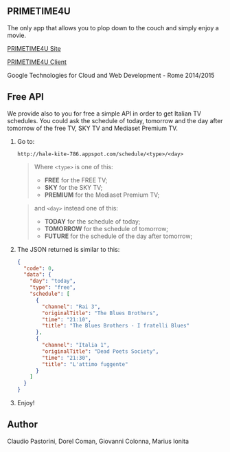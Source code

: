## PRIMETIME4U

The only app that allows you to plop down to the couch and simply enjoy a movie.

[PRIMETIME4U Site](http://hale-kite-786.appspot.com/)

[PRIMETIME4U Client](https://github.com/PRIMETIME4U/PRIMETIME4U-client)

Google Technologies for Cloud and Web Development - Rome 2014/2015

## Free API
We provide also to you for free a simple API in order to get Italian TV schedules. You could ask the schedule of today, tomorrow and the day after tomorrow of the free TV, SKY TV and Mediaset Premium TV.

1. Go to:

   ```
   http://hale-kite-786.appspot.com/schedule/<type>/<day>
   ```
   >Where ```<type>``` is one of this:
   >   * **FREE** for the FREE TV;
   >   * **SKY** for the SKY TV;
   >   * **PREMIUM** for the Mediaset Premium TV;
   
   >   and ```<day>``` instead one of this:
   >   * **TODAY** for the schedule of today;
   >   * **TOMORROW** for the schedule of tomorrow;
   >   * **FUTURE** for the schedule of the day after tomorrow;
      
2. The JSON returned is similar to this:

   ```json
   {
     "code": 0, 
     "data": {
       "day": "today", 
       "type": "free",
       "schedule": [
         {
           "channel": "Rai 3", 
           "originalTitle": "The Blues Brothers", 
           "time": "21:10", 
           "title": "The Blues Brothers - I fratelli Blues"
         },
         {
           "channel": "Italia 1", 
           "originalTitle": "Dead Poets Society", 
           "time": "21:30", 
           "title": "L'attimo fuggente"
         }
       ]
     }
   }   
   ```
   
3. Enjoy!

## Author
Claudio Pastorini, Dorel Coman, Giovanni Colonna, Marius Ionita